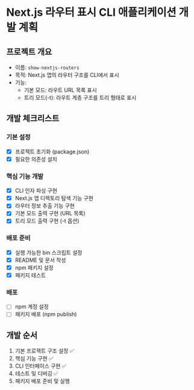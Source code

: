 # Next.js 라우터 표시 CLI 애플리케이션 개발 계획

## 프로젝트 개요
- 이름: `show-nextjs-routers`
- 목적: Next.js 앱의 라우터 구조를 CLI에서 표시
- 기능: 
  - 기본 모드: 라우트 URL 목록 표시
  - 트리 모드(-t): 라우트 계층 구조를 트리 형태로 표시

## 개발 체크리스트

### 기본 설정
- [x] 프로젝트 초기화 (package.json)
- [x] 필요한 의존성 설치

### 핵심 기능 개발
- [x] CLI 인자 파싱 구현
- [x] Next.js 앱 디렉토리 탐색 기능 구현
- [x] 라우터 정보 추출 기능 구현
- [x] 기본 모드 출력 구현 (URL 목록)
- [x] 트리 모드 출력 구현 (-t 옵션)

### 배포 준비
- [x] 실행 가능한 bin 스크립트 설정
- [x] README 및 문서 작성
- [x] npm 패키지 설정
- [x] 패키지 테스트

### 배포
- [ ] npm 계정 설정
- [ ] 패키지 배포 (npm publish)

## 개발 순서
1. 기본 프로젝트 구조 설정 ✅
2. 핵심 기능 구현 ✅
3. CLI 인터페이스 구현 ✅
4. 테스트 및 디버깅 ✅
5. 패키지 배포 준비 및 실행